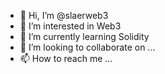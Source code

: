 - 👋 Hi, I’m @slaerweb3
- 👀 I’m interested in Web3
- 🌱 I’m currently learning Solidity
- 💞️ I’m looking to collaborate on ...
- 📫 How to reach me ...

<!---
slaerweb3/slaerweb3 is a ✨ special ✨ repository because its `README.md` (this file) appears on your GitHub profile.
You can click the Preview link to take a look at your changes.
--->
